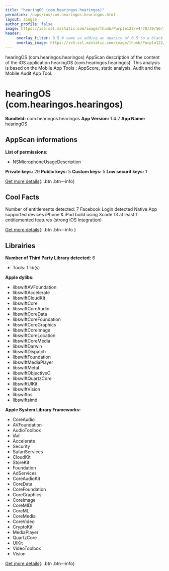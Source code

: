 ```yaml
---
title: "hearingOS (com.hearingos.hearingos)"
permalink: /apps/ios/com.hearingos.hearingos.html
layout: single
author_profile: false
image: https://is5-ssl.mzstatic.com/image/thumb/Purple122/v4/70/39/56/70395636-0fd4-bcb3-437c-361353b3a965/AppIcon-0-0-1x_U007emarketing-0-0-0-7-0-0-P3-0-0-0-GLES2_U002c0-512MB-85-220-0-0.png/512x512bb.jpg
header: 
     overlay_filter: 0.5 # same as adding an opacity of 0.5 to a black background
     overlay_image: https://is5-ssl.mzstatic.com/image/thumb/Purple122/v4/70/39/56/70395636-0fd4-bcb3-437c-361353b3a965/AppIcon-0-0-1x_U007emarketing-0-0-0-7-0-0-P3-0-0-0-GLES2_U002c0-512MB-85-220-0-0.png/512x512bb.jpg
---
```

hearingOS (com.hearingos.hearingos) AppScan description of the content of the iOS application hearingOS (com.hearingos.hearingos). This analysis is based on the Mobile App Tools : AppScore, static analysis, Audit and the Mobile Audit App Tool.

# hearingOS (com.hearingos.hearingos)

**BundleId:** com.hearingos.hearingos
**App Version:** 1.4.2
**App Name:** hearingOS


## AppScan informations 

**List of permissions:** 
- NSMicrophoneUsageDescription
  
  
**Private keys:** 29
**Public keys:** 5
**Custom keys:** 5
**Low securit keys:** 1
  
[Get more details](/pricing.html){: .btn .btn--info}

## Cool Facts

Number of entitlements detected: 7
Facebook Login detected
Native App
supported devices iPhone & iPad
build using Xcode 13
at least 1 entitlemented features (strong iOS integration)
  
[Get more details](/pricing.html){: .btn .btn--info }

## Librairies 
**Number of Third Party Library detected:** 6
- Tools: 1 lib(s)


**Apple dylibs:**
- libswiftAVFoundation
- libswiftAccelerate
- libswiftCloudKit
- libswiftCore
- libswiftCoreAudio
- libswiftCoreData
- libswiftCoreFoundation
- libswiftCoreGraphics
- libswiftCoreImage
- libswiftCoreLocation
- libswiftCoreMedia
- libswiftDarwin
- libswiftDispatch
- libswiftFoundation
- libswiftMediaPlayer
- libswiftMetal
- libswiftObjectiveC
- libswiftQuartzCore
- libswiftUIKit
- libswiftVision
- libswiftos
- libswiftsimd


**Apple System Library Frameworks:**
- CoreAudio
- AVFoundation
- AudioToolbox
- iAd
- Accelerate
- Security
- SafariServices
- CloudKit
- StoreKit
- Foundation
- AdServices
- CoreAudioKit
- CoreData
- CoreFoundation
- CoreGraphics
- CoreImage
- CoreMIDI
- CoreML
- CoreMedia
- CoreVideo
- CryptoKit
- MediaPlayer
- QuartzCore
- UIKit
- VideoToolbox
- Vision


  
[Get more details](/pricing.html){: .btn .btn--info}

